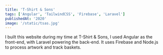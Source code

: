 ```yaml
---
title: 'T-Shirt & Sons'
tags: ['Angular', 'TailwindCSS', 'Firebase', 'Laravel']
publishedAt: '2020'
image: '/static/tsas.jpg'
---
```


I built this website during my time at T-Shirt & Sons, I used Angular as the front-end, with Laravel powering the back-end. It uses
Firebase and Node.js to process artwork and track baskets.
